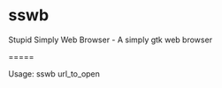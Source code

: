 sswb
====

Stupid Simply Web Browser - A simply gtk web browser


=====

Usage: sswb url_to_open <title>

Example: sswb http://www.icapito.it 
Example: sswb http://www.icapito.it iCapito

=====
Release: 211112.1

Changes:
  Add support for download files
  Add support for notification under gnome
  Add support for F5 hotkey to refresh page
